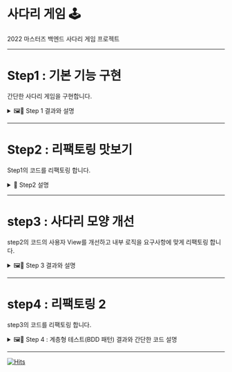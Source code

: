 # 사다리 게임 🕹

2022 마스터즈 백엔드 사다리 게임 프로젝트  

---

# Step1 : 기본 기능 구현
간단한 사다리 게임을 구현합니다.  

<details>
<summary> 🖼📝 Step 1 결과와 설명 </summary>
<div markdown="1">

#### 결과

```text
참여할 사람은 몇 명인가요?
3
최대 사다리 높이는 몇 개인가요?
5
|-| |
| |-|
| |-|
| |-|
| | |
```

0. GameController.run() 메서드에서 시작됩니다.
1. InputView에서 사용자 입력을 받습니다.
2. 입력받은 값을 가지고 Ladder 객체를 생성합니다.
3. Ladder 객체 생성 후 Ladder.drawRandomLines() 메서드를 통해 Ladder.lines(사다리 데이터)에 랜덤하게 다리를 그려줍니다.
4. OutputView에 Ladder에서 랜덤하게 생성한 lines를 넘겨받아 사용자가 보기 편한 형태로 출력합니다.

---

- GameController.run() 메서드에서 게임이 시작됩니다.

```java
public class GameController {
    private static void run() {
        // 1. 사용자 입력
        int playerCount = InputView.getInputNumer("참여할 사람은 몇 명인가요?");
        int ladderMaxHeight = InputView.getInputNumer("최대 사다리 높이는 몇 개인가요?");

        Ladder ladder = Ladder.create(playerCount, ladderMaxHeight); // 2. Ladder 객체 생성
        ladder.drawRandomLines(); // 3. 사다리 그리기

        // 4. 사용자 출력
        OutputView.print(ladder.getLines());
        
        InputView.close();
    }
}

```


1. InputView에서 사용자 입력을 받습니다.
   InputView.getInputNumber(message) 메서드를 통해 사용자에게 입력을 받습니다.  
   모든 프로그램이 끝난 후 마지막으로 InputView.close()를 통해 표준 입력을 닫습니다.

```java
public class GameController {
    private static void run() {
        // 1.
        int playerCount = InputView.getInputNumer("참여할 사람은 몇 명인가요?");
        int ladderMaxHeight = InputView.getInputNumer("최대 사다리 높이는 몇 개인가요?");

        // 중략
        
        InputView.close();
    }
}

public class InputView {
    private static final Scanner scanner = new Scanner(System.in);

    public static int getInputNumer(String message) {
        OutputView.printMessage(message);
        int result = Integer.parseInt(scanner.nextLine());
        return result;
    }

    public static void close() {
        scanner.close();
    }
}


```
2. 입력받은 값을 가지고 Ladder 객체를 생성합니다.

```java

public class GameController {
    private static void run() {
        Ladder ladder = Ladder.create(playerCount, ladderMaxHeight); // 2.
        ladder.drawRandomLines(); // 3.
    }
}

public class Ladder {
    // 생략
    public static Ladder create(int playerCount, int ladderMaxHeight) {
        Ladder ladder = new Ladder();
        ladder.playerCount = playerCount;
        ladder.ladderMaxHeight = ladderMaxHeight;
        ladder.lines = new int[ladderMaxHeight][playerCount];
        return ladder;
    }
}

```

3. Ladder 객체 생성 후 Ladder.drawRandomLines() 메서드를 통해 Ladder.lines(사다리 데이터)에 랜덤하게 다리를 그려줍니다.
   int[][] lines의 데이터 형식 예
   000   
   110  
   000  
   의 데이터라면 사용자가 이해하는 사다리는 다음과 같습니다.
   | | |  
   |-| |  
   | | |

1이 연속되어 있다면 사다리 간 연결 O  
0이라면 사다리 간 연결 X

```java

public class GameController {
    private static void run() {
        // 생략
        Ladder ladder = Ladder.create(playerCount, ladderMaxHeight); // 2.
        ladder.drawRandomLines(); // 3.
    }
}


public class Ladder {

    public void drawRandomLines() {
        int row = ladderMaxHeight;
        int col = playerCount;

        for (int row_i = 0; row_i < row; row_i++) {
            for (int col_i = 0; col_i < col - 1; col_i++) {
                if (isRandomDraw())
                    drawLine(row_i, col_i);
            }
        }
    }

    private boolean isRandomDraw() {
        return rnd.nextBoolean();
    }

    public void drawLine(int row, int col) {
        lines[row][col] = 1;
        lines[row][col + 1] = 1;
    }
}
```

4. OutputView에 Ladder의 int[][] lines를 넘겨받아 사용자가 보기 편한 형태로 출력합니다.

```java

public class GameController {
    private static void run() {
        // 생략

        // 4.
        OutputView.print(ladder.getLines());
    }
}
```

int[][] lines  
000     
110    
000

->  
사용자 출력    
| | |  
|-| |  
| | |

</div>
</details>

---

# Step2 : 리팩토링 맛보기

Step1의 코드를 리팩토링 합니다.


<details>
<summary> 📝 Step2 설명 </summary>
<div markdown="1">

- [x] 메서드 - 10라인 이하, 한 가지 일만
- [x] 들여쓰기 - depteh 1단계
- [x] else문 사용 금지

#### 1. Ladder
- drawRandomLines() 메서드 분할 -> (drawRandomLine() , drawRandomRadder())
- rename : drawLine -> drawRadder
- 멤버변수 rnd final으로 변경

#### 2. OutputView
- print(int[][] lines) 메서드 분할 -> (appendLine(), appendRadder())
- 사다리 그리는지 체크하는 조건문 추출 -> isRadder()
- private 생성자 생성으로 인스턴스 생성 방지

#### 3. InputView
- 멤버변수 scanner final으로 변경
- private 생성자 생성으로 인스턴스화 방지
- getInputNumber() 한 줄로 변경
- private 생성자 생성으로 인스턴스 생성 방지

#### 4.GameController
- fix : run 메서드 생성자 변경 : private -> public

</div>
</details>

---

# step3 : 사다리 모양 개선
step2의 코드의 사용자 View를 개선하고 내부 로직을 요구사항에 맞게 리팩토링 합니다.  

<details>
<summary> 🖼📝 Step 3 결과와 설명 </summary>
<div markdown="1">

#### 결과

![step3결과](https://i.imgur.com/xMKNlQS.jpg)

- [x] 사다리 게임에 참여하는 플레이어의 이름을 최대 5글자까지 부여할 수 있다.
- [x] 사다리 출력시 이름도 같이 출력한다.
- [x] 사람 이름은 쉼표(,)를 기준으로 구분한다.
- [x] 사람 이름을 5자 기준으로 출력하기 때문에 사다리 폭도 넓어져야 한다.
- [x] 사다리 타기가 정상적으로 동작하려면 라인이 겹치지 않도록 해야 한다.
- [x] |-----|-----| 모양과 같이 가로 라인이 겹치는 경우 어느 방향으로 이동할지 결정할 수 없다.
- [x] 메소드의 크기가 최대 10라인을 넘지 않도록 구현한다.
- [x] method가 한 가지 일만 하도록 최대한 작게 만들어라.
- [x] indent(들여쓰기) depth를 2단계에서 1단계로 줄여라.
- [x] else를 사용하지 마라.
- [x] 배열 대신 ArrayList와 Generic을 활용해 구현한다.
- [x] 이름이 5글자 이상인 경우 앞 3글자, 나머지 .. 으로 표시 (e.g. Dawn McManus -> Daw..)
- [x] Utils 클래스를 따로 추출
- [x] 객체의 유효값 체크는 getter로 밖에서 체크하는 것이 아닌 객체 해당 안에서 체크하도록 함


</div>
</details>

---

# step4 : 리팩토링 2
step3의 코드를 리팩토링 합니다.

<details>
<summary> 🖼📝 Step 4 : 계층형 테스트(BDD 패턴) 결과와 간단한 코드 설명 </summary>
<div markdown="1">

- [x] 패키지 분리
- [x] 테스트 코드를 계층 구조(BDD 패턴) 으로 변경
- [x] StringUtils.center() 메서드의 리팩토링(분할과 가독성)
- [x] InputView에서 OutputView 메서드 사용하는 의존성 제거
- [x] 추가적인 예외처리

![LineTest](https://i.imgur.com/ekvzIjQ.jpg)

![StringUtilsTest](https://i.imgur.com/ppyjmWp.jpg)

계층형 테스트 코드는 이종립님의 [JUnit5로 계층 구조의 테스트 코드 작성하기](https://johngrib.github.io/wiki/junit5-nested/) 글을 참고하여 작성했습니다.   
Junit5에서 @Nested 어노테이션을 사용했고 `Describe - Context - It` 의 구조로 테스트 대상의 행동에 초점을 맞췄습니다.  

`Describe` - 설명할 테스트 대상 명시  
`Context` - 테스트 대상이 놓인 상황 설명
`It` - 테스트 대상의 행동을 설명

위 형태로 작성한 코드 일부분은 아래와 같다.  

```java

@DisplayName("Line 클래스")
class LineTest {

   @Nested
   @DisplayName("createLineWithPlayerCount 메소드는")
   class Describe_createLineWithPlayerCount {

      @Nested
      @DisplayName("만약 음수값이 주어진다면")
      class Context_with_negative {
         @Test
         @DisplayName("IllegalArgumentException 예외를 던진다.")
         void it_throws_a_exception() {
            assertThatThrownBy(() -> Line.createLineWithPlayerCount(-1))
                    .isInstanceOf(IllegalArgumentException.class);
         }
      }

      @Nested
      @DisplayName("만약 양수 n이 주어진다면")
      class Context_with_positive {
         @Test
         @DisplayName("주어진 n개의 point를 갖고, 사다리가 비어있는 Line 객체를 리턴한다.")
         void it_returns_a_vaild_line() {
            Line result = Line.createLineWithPlayerCount(3);

            assertThat(result.isLadder(0)).isFalse();
            assertThat(result.isLadder(1)).isFalse();
         }
      }
   }
   
   // 생략
}

```

</div>
</details>


---

[![Hits](https://hits.seeyoufarm.com/api/count/incr/badge.svg?url=https%3A%2F%2Fgithub.com%2Fku-kim%2Fjava-ladder&count_bg=%2379C83D&title_bg=%23555555&icon=&icon_color=%23E7E7E7&title=hits&edge_flat=false)](https://hits.seeyoufarm.com)